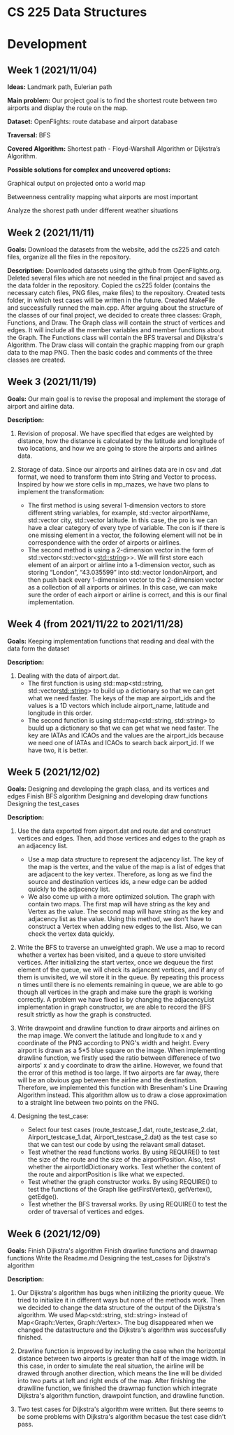 # **CS 225 Data Structures**

# **Development**

## **Week 1 (2021/11/04)**

**Ideas:** Landmark path, Eulerian path

**Main problem:** Our project goal is to find the shortest route between two airports and display the route on the map.

**Dataset:** OpenFlights: route database and airport database

**Traversal:** BFS

**Covered Algorithm:** Shortest path - Floyd-Warshall Algorithm or Dijkstra’s Algorithm.

**Possible solutions for complex and uncovered options:**

Graphical output on projected onto a world map

Betweenness centrality mapping what airports are most important

Analyze the shorest path under different weather situations

## **Week 2 (2021/11/11)**

**Goals:** Download the datasets from the website, add the cs225 and catch files, organize all the files in the repository. 

**Description:** Downloaded datasets using the github from OpenFlights.org. Deleted several files which are not needed in the final project and saved as the data folder in the repository. Copied the cs225 folder (contains the necessary catch files, PNG files, make files) to the repository. Created tests folder, in which test cases will be written in the future. Created MakeFile and successfully runned the main.cpp. After arguing about the structure of the classes of our final project, we decided to create three classes: Graph, Functions, and Draw. The Graph class will contain the struct of vertices and edges. It will include all the member variables and member functions about the Graph. The Functions class will contain the BFS traversal and Dijkstra's Algorithm. The Draw class will contain the graphic mapping from our graph data to the map PNG. Then the basic codes and comments of the three classes are created.

## **Week 3 (2021/11/19)**

**Goals:** Our main goal is to revise the proposal and implement the storage of airport and airline data.

**Description:**

1. Revision of proposal. We have specified that edges are weighted by distance, how the distance is calculated by the latitude and longitude of two locations, and how we are going to store the airports and airlines data.

2. Storage of data. Since our airports and airlines data are in csv and .dat format, we need to transform them into String and Vector to process. Inspired by how we store cells in mp_mazes, we have two plans to implement the transformation:
   - The first method is using several 1-dimension vectors to store different string variables, for example, std::vector airportName, std::vector city, std::vector latitude. In this case, the pro is we can have a clear category of every type of variable. The con is if there is one missing element in a vector, the following element will not be in correspondence with the order of airports or airlines.
   - The second method is using a 2-dimension vector in the form of std::vector<std::vector<<std::string>>>. We will first store each element of an airport or airline into a 1-dimension vector, such as storing “London”, “43.035599” into std::vector londonAirport, and then push back every 1-dimension vector to the 2-dimension vector as a collection of all airports or airlines. In this case, we can make sure the order of each airport or airline is correct, and this is our final implementation.

## **Week 4 (from 2021/11/22 to 2021/11/28)**

**Goals:** Keeping implementation functions that reading and deal with the data form the dataset

**Description:**

1. Dealing with the data of airport.dat.
   - The first function is using std::map<std::string, std::vector<std::string>> to build up a dictionary so that we can get what we need faster. The keys of the map are airport_ids and the values is a 1D vectors which include airport_name, latitude and longitude in this order.
   - The second function is using std::map<std::string, std::string> to buuld up a dictionary so that we can get what we need faster. The key are IATAs and ICAOs and the values are the airport_ids because we need one of IATAs and ICAOs to search back airport_id. If we have two, it is better.

## **Week 5 (2021/12/02)**

**Goals:**  Designing and developing the graph class, and its vertices and edges
            Finish BFS algorithm
            Designing and developing draw functions
            Designing the test_cases


**Description:**

1. Use the data exported from airport.dat and route.dat and construct vertices and edges. Then, add those vertices and edges to the graph as an adjacency list.
   - Use a map data structure to represent the adjacency list. The key of the map is the vertex, and the value of the map is a list of edges that are adjacent to the key vertex. Therefore, as long as we find the source and destination vertices ids, a new edge can be added quickly to the adjacency list.
   - We also come up with a more optimized solution. The graph with contain two maps. The first map will have string as the key and Vertex as the value. The second map will have string as the key and adjacency list as the value. Using this method, we don't have to construct a Vertex when adding new edges to the list. Also, we can check the vertex data quickly.

2. Write the BFS to traverse an unweighted graph. We use a map to record whether a vertex has been visited, and a queue to store unvisited vertices. After initializing the start vertex, once we dequeue the first element of the queue, we will check its adjancent vertices, and if any of them is unvisited, we wil store it in the queue. By repeating this process n times until there is no elements remaining in queue, we are able to go though all vertices in the graph and make sure the graph is working correctly. A problem we have fixed is by changing the adjacencyList implementation in graph constructor, we are able to record the BFS result strictly as how the graph is constructed.

3. Write drawpoint and drawline function to draw airports and airlines on the map image. We convert the latitude and longitude to x and y coordinate of the PNG according to PNG's width and height. Every airport is drawn as a 5*5 blue square on the image. When implementing drawline function, we firstly used the ratio between differenece of two airports' x and y coordinate to draw the airline. However, we found that the error of this method is too large. If two airports are far away, there will be an obvious gap between the airline and the destination. Therefore, we implemented this function with Bresenham's Line Drawing Algorithm instead. This algorithm allow us to draw a close approximation to a straight line between two points on the PNG.    

4. Designing the test_case:
   - Select four test cases (route_testcase_1.dat, route_testcase_2.dat, Airport_testcase_1.dat, Airport_testcase_2.dat) as the test case so that we can test our code by using the relavant small dataset.
   - Test whether the read functions works. By using REQUIRE() to test the size of the route and the size of the airportPosition. Also, test whether the airportIdDictionary works. Test whether the content of the route and airportPosition is like what we expected.
   - Test whether the graph constructor works. By using REQUIRE() to test the functions of the Graph like getFirstVertex(), getVertex(), getEdge().
   - Test whether the BFS traversal works. By using REQUIRE() to test the order of traversal of vertices and edges.


## **Week 6 (2021/12/09)**

**Goals:**  Finish Dijkstra's algorithm
            Finish drawline functions and drawmap functions
            Write the Readme.md
            Designing the test_cases for Dijkstra's algorithm


**Description:**

1. Our Dijkstra's algorithm has bugs when initilizing the priority queue. We tried to initialize it in different ways but none of the methods work. Then we decided to change the data structure of the output of the Dijkstra's algorithm. We used Map<std::string, std::string> instead of Map<Graph::Vertex, Graph::Vertex>. The bug disappeared when we changed the datastructure and the Dijkstra's algorithm was successfully finished.

2. Drawline function is improved by including the case when the horizontal distance between two airports is greater than half of the image width. In this case, in order to simulate the real situation, the airline will be drawed through another direction, which means the line will be divided into two parts at left and right ends of the map. After finishing the drawlilne function, we finished the drawmap function which integrate Dijkstra's algorithm function, drawpoint function, and drawline function.

3. Two test cases for Dijkstra's algorithm were written. But there seems to be some problems with Dijkstra's algorithm becasue the test case didn't pass. 